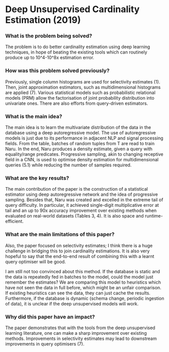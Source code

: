 # Deep Unsupervised Cardinality Estimation (2019)

### What is the problem being solved?

The problem is to do better cardinality estimation using deep learning techniques, in hope of beating the existing tools which can routinely produce up to 10^4-10^8x estimation error.

### How was this problem solved previously?

Previously, single column histograms are used for selectivity estimates (1). Then, joint approximation estimators, such as multidimensional histograms are applied (7). Various statistical models such as probabilistic relational models (PRM) allow the factorisation of joint probability distribution into univariate ones. There are also efforts from query-driven estimators.

### What is the main idea?

The main idea is to learn the multivariate distribution of the data in the database using a deep autoregressive model. The use of autoregressive models is just due to its performance in adjacent NLP and signal processing fields. From the table, batches of random tuples from T are read to train Naru. In the end, Naru produces a density estimate, given a query with equality/range predicates. Progressive sampling, akin to changing receptive field in a CNN, is used to optimise density estimation for multidimensional queries (5.1) while reducing the number of samples required.

### What are the key results?

The main contribution of the paper is the construction of a statistical estimator using deep autoregressive network and the idea of progressive sampling. Besides that, Naru was created and excelled in the extreme tail of query difficulty. In particular, it achieved single-digit multiplicative error at tail and an up to 90x accuracy improvement over existing methods when evaluated on real-world datasets (Tables 3, 4). It is also space and runtime-efficient.

### What are the main limitations of this paper?

Also, the paper focused on selectivity estimates; I think there is a huge challenge in bridging this to join cardinality estimations. It is also very hopeful to say that the end-to-end result of combining this with a learnt query optimiser will be good.

I am still not too convinced about this method. If the database is static and the data is repeatedly fed in batches to the model, could the model just remember the estimates? We are comparing this model to heuristics which have not seen the data in full before, which might be an unfair comparison. If existing heuristics can see the data, they can just cache the results. Furthermore, if the database is dynamic (schema change, periodic ingestion of data), it is unclear if the deep unsupervised models will work.

### Why did this paper have an impact?

The paper demonstrates that with the tools from the deep unsupervised learning literature, one can make a sharp improvement over existing methods. Improvements in selectivity estimates may lead to downstream improvements in query optimisers (7).
